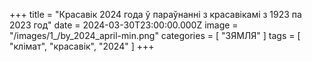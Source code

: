+++
title = "Красавік 2024 года ў параўнанні з красавікамі з 1923 па 2023 год"
date = 2024-03-30T23:00:00.000Z
image = "/images/1_/by_2024_april-min.png"
categories = [ "ЗЯМЛЯ" ]
tags = [ "клiмат", "красавік", "2024" ]
+++

